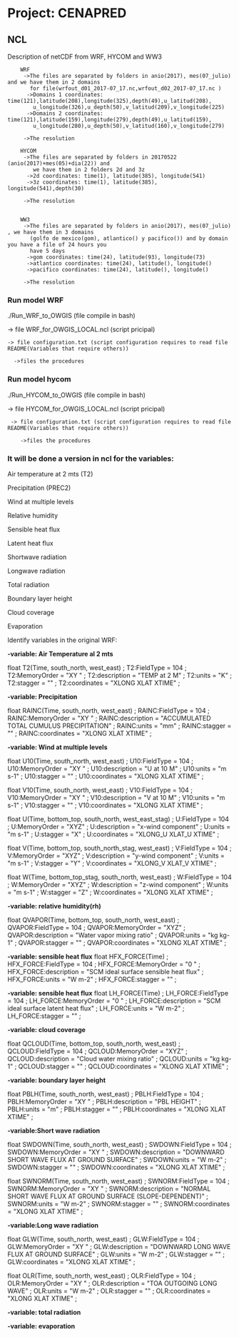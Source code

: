 # **Project: CENAPRED**

## NCL

Description of netCDF from WRF, HYCOM and WW3

        WRF
         ->The files are separated by folders in anio(2017), mes(07_julio) and we have them in 2 domains 
           for file(wrfout_d01_2017-07_17.nc,wrfout_d02_2017-07_17.nc ) 
          ->Domains 1 coordinates: time(121),latitude(208),longitude(325),depth(49),u_latitud(208),
            u_longitude(326),u_depth(50),v_latitud(209),v_longitude(225)
          ->Domains 2 coordinates: time(121),latitude(159),longitude(279),depth(49),u_latitud(159),
            u_longitude(280),u_depth(50),v_latitud(160),v_longitude(279)  
         
         ->The resolution  

        HYCOM
         ->The files are separated by folders in 20170522 (anio(2017)+mes(05)+dia(22)) and 
            we have them in 2 folders 2d and 3z
          ->2d coordinates: time(1), latitude(385), longitude(541)
          ->3z coordinates: time(1), latitude(385), longitude(541),depth(30)
          
         ->The resolution
        

        WW3 
         ->The files are separated by folders in anio(2017), mes(07_julio) , we have them in 3 domains 
           (golfo de mexico(gom), atlantico() y pacifico()) and by domain you have a file of 24 hours you 
           have 5 days
          ->gom coordinates: time(24), latitude(93), longitude(73)  
          ->atlantico coordinates: time(24), latitude(), longitude()
          ->pacifico coordinates: time(24), latitude(), longitude()
         
         ->The resolution




### Run model WRF

./Run_WRF_to_OWGIS (file compile in bash)

 -> file WRF_for_OWGIS_LOCAL.ncl (script pricipal)
 
    -> file configuration.txt (script configuration requires to read file README(Variables that require others))
     
      ->files the procedures


### Run model hycom

 ./Run_HYCOM_to_OWGIS (file compile in bash)
  
  -> file HYCOM_for_OWGIS_LOCAL.ncl (script pricipal)
  
     -> file configuration.txt (script configuration requires to read file README(Variables that require others))
     
        ->files the procedures
	
	
### It will be done a version in ncl for the variables:


Air temperature at 2 mts (T2)

Precipitation (PREC2)

Wind at multiple levels

Relative humidity

Sensible heat flux

Latent heat flux

Shortwave radiation

Longwave radiation

Total radiation

Boundary layer height

Cloud coverage

Evaporation

Identify variables in the original WRF:

**-variable: Air Temperature al 2 mts**

float T2(Time, south_north, west_east) ;
		T2:FieldType = 104 ;
		T2:MemoryOrder = "XY " ;
		T2:description = "TEMP at 2 M" ;
		T2:units = "K" ;
		T2:stagger = "" ;
		T2:coordinates = "XLONG XLAT XTIME" ;


**-variable: Precipitation** 

float RAINC(Time, south_north, west_east) ;
		RAINC:FieldType = 104 ;
		RAINC:MemoryOrder = "XY " ;
		RAINC:description = "ACCUMULATED TOTAL CUMULUS PRECIPITATION" ;
		RAINC:units = "mm" ;
		RAINC:stagger = "" ;
		RAINC:coordinates = "XLONG XLAT XTIME" ;

**-variable: Wind at multiple levels**

float U10(Time, south_north, west_east) ;
		U10:FieldType = 104 ;
		U10:MemoryOrder = "XY " ;
		U10:description = "U at 10 M" ;
		U10:units = "m s-1" ;
		U10:stagger = "" ;
		U10:coordinates = "XLONG XLAT XTIME" ;

float V10(Time, south_north, west_east) ;
		V10:FieldType = 104 ;
		V10:MemoryOrder = "XY " ;
		V10:description = "V at 10 M" ;
		V10:units = "m s-1" ;
		V10:stagger = "" ;
		V10:coordinates = "XLONG XLAT XTIME" ;

float U(Time, bottom_top, south_north, west_east_stag) ;
		U:FieldType = 104 ;
		U:MemoryOrder = "XYZ" ;
		U:description = "x-wind component" ;
		U:units = "m s-1" ;
		U:stagger = "X" ;
		U:coordinates = "XLONG_U XLAT_U XTIME" ;

float V(Time, bottom_top, south_north_stag, west_east) ;
		V:FieldType = 104 ;
		V:MemoryOrder = "XYZ" ;
		V:description = "y-wind component" ;
		V:units = "m s-1" ;
		V:stagger = "Y" ;
		V:coordinates = "XLONG_V XLAT_V XTIME" ;

float W(Time, bottom_top_stag, south_north, west_east) ;
		W:FieldType = 104 ;
		W:MemoryOrder = "XYZ" ;
		W:description = "z-wind component" ;
		W:units = "m s-1" ;
		W:stagger = "Z" ;
		W:coordinates = "XLONG XLAT XTIME" ;


**-variable: relative humidity(rh)**

float QVAPOR(Time, bottom_top, south_north, west_east) ;
		QVAPOR:FieldType = 104 ;
		QVAPOR:MemoryOrder = "XYZ" ;
		QVAPOR:description = "Water vapor mixing ratio" ;
		QVAPOR:units = "kg kg-1" ;
		QVAPOR:stagger = "" ;
		QVAPOR:coordinates = "XLONG XLAT XTIME" ;


**-variable: sensible heat flux** 
	float HFX_FORCE(Time) ;
		HFX_FORCE:FieldType = 104 ;
		HFX_FORCE:MemoryOrder = "0  " ;
		HFX_FORCE:description = "SCM ideal surface sensible heat flux" ;
		HFX_FORCE:units = "W m-2" ;
		HFX_FORCE:stagger = "" ;


**-variable: sensible heat flux** 
	float LH_FORCE(Time) ;
		LH_FORCE:FieldType = 104 ;
		LH_FORCE:MemoryOrder = "0  " ;
		LH_FORCE:description = "SCM ideal surface latent heat flux" ;
		LH_FORCE:units = "W m-2" ;
		LH_FORCE:stagger = "" ;


**-variable: cloud coverage**

float QCLOUD(Time, bottom_top, south_north, west_east) ;
		QCLOUD:FieldType = 104 ;
		QCLOUD:MemoryOrder = "XYZ" ;
		QCLOUD:description = "Cloud water mixing ratio" ;
		QCLOUD:units = "kg kg-1" ;
		QCLOUD:stagger = "" ;
		QCLOUD:coordinates = "XLONG XLAT XTIME" ;


**-variable: boundary layer height**

float PBLH(Time, south_north, west_east) ;
		PBLH:FieldType = 104 ;
		PBLH:MemoryOrder = "XY " ;
		PBLH:description = "PBL HEIGHT" ;
		PBLH:units = "m" ;
		PBLH:stagger = "" ;
		PBLH:coordinates = "XLONG XLAT XTIME" ;


**-variable:Short wave radiation**

float SWDOWN(Time, south_north, west_east) ;
		SWDOWN:FieldType = 104 ;
		SWDOWN:MemoryOrder = "XY " ;
		SWDOWN:description = "DOWNWARD SHORT WAVE FLUX AT GROUND SURFACE" ;
		SWDOWN:units = "W m-2" ;
		SWDOWN:stagger = "" ;
		SWDOWN:coordinates = "XLONG XLAT XTIME" ;

float SWNORM(Time, south_north, west_east) ;
		SWNORM:FieldType = 104 ;
		SWNORM:MemoryOrder = "XY " ;
		SWNORM:description = "NORMAL SHORT WAVE FLUX AT GROUND SURFACE (SLOPE-DEPENDENT)" ;
		SWNORM:units = "W m-2" ;
		SWNORM:stagger = "" ;
		SWNORM:coordinates = "XLONG XLAT XTIME" ;


**-variable:Long wave radiation**

float GLW(Time, south_north, west_east) ;
		GLW:FieldType = 104 ;
		GLW:MemoryOrder = "XY " ;
		GLW:description = "DOWNWARD LONG WAVE FLUX AT GROUND SURFACE" ;
		GLW:units = "W m-2" ;
		GLW:stagger = "" ;
		GLW:coordinates = "XLONG XLAT XTIME" ;

float OLR(Time, south_north, west_east) ;
		OLR:FieldType = 104 ;
		OLR:MemoryOrder = "XY " ;
		OLR:description = "TOA OUTGOING LONG WAVE" ;
		OLR:units = "W m-2" ;
		OLR:stagger = "" ;
		OLR:coordinates = "XLONG XLAT XTIME" ;


**-variable: total radiation**

**-variable: evaporation**

